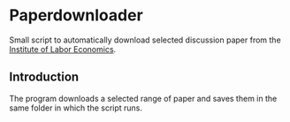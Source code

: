 # Paperdownloader
Small script to automatically download selected discussion paper from the [Institute of Labor Economics](https://www.iza.org).

## Introduction ##
The program downloads a selected range of paper and saves them in the same folder in which the script runs.
